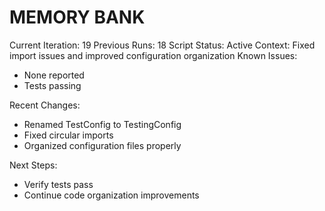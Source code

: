 # MEMORY BANK

Current Iteration: 19
Previous Runs: 18
Script Status: Active
Context: Fixed import issues and improved configuration organization
Known Issues:
- None reported
- Tests passing

Recent Changes:
- Renamed TestConfig to TestingConfig
- Fixed circular imports
- Organized configuration files properly

Next Steps:
- Verify tests pass
- Continue code organization improvements
